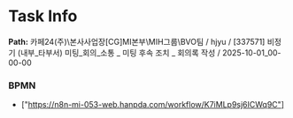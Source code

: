 # Task Info

**Path:** 카페24(주)\본사사업장\[CG]MI본부\MIH그룹\BVO팀 / hjyu / [337571] 비정기 (내부_타부서) 미팅_회의_소통 _ 미팅 후속 조치 _ 회의록 작성 / 2025-10-01_00-00-00

### BPMN
- ["https://n8n-mi-053-web.hanpda.com/workflow/K7iMLp9sj6ICWq9C"]

